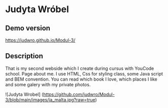 # Judyta Wróbel

## Demo version 

https://judwro.github.io/Modul-3/

## Description

That is my second webside which I create during cursus with YouCode school. Page about me. 
I use HTML, Css for styling class, some Java script and BEM convention. 
You can read which book I love, which places I like and some galery with my private photos. 


![Judyta Wrobel] (https://github.com/judwro/Modul-3/blob/main/images/ja_malta.jpg?raw=true)
